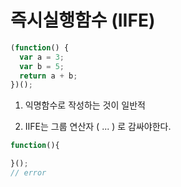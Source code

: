 # 즉시실행함수 (IIFE)

```js
(function() {
  var a = 3;
  var b = 5;
  return a + b;
})();
```

1. 익명함수로 작성하는 것이 일반적

2. IIFE는 그룹 연산자 ( ... ) 로 감싸야한다.

```js
function(){

}();
// error
```
